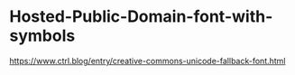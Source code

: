 # Hosted-Public-Domain-font-with-symbols
https://www.ctrl.blog/entry/creative-commons-unicode-fallback-font.html
